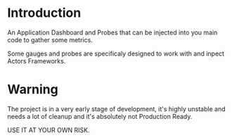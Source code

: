 # Introduction 

An Application Dashboard and Probes that can be injected into you main code to gather some metrics.

Some gauges and probes are specificaly designed to work with and inpect Actors Frameworks.

# Warning

The project is in a very early stage of development, it's highly unstable and needs a lot of cleanup and it's absolutely not Production Ready.

USE IT AT YOUR OWN RISK.

